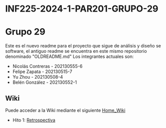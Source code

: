 # INF225-2024-1-PAR201-GRUPO-29
# Grupo 29

Este es el nuevo readme para el proyecto que sigue de análisis y diseño se software, el antiguo readme se encuentra en este mismo repositorio denominado "OLDREADME.md"
Los integrantes actuales son:

* Nicolás Contreras - 202130555-6
* Felipe Zapata - 202130515-7
* Yu Zhou - 202130508-4
* Belén González - 202130552-1

## Wiki
Puede acceder a la Wiki mediante el siguiente [Home_Wiki](https://github.com/Tabby2109/INF236-2023-2-PAR201-GRUPO-02/wiki)

* Hito 1: [Retrospectiva](https://github.com/Tabby2109/INF236-2023-2-PAR201-GRUPO-02/wiki/Retrospectiva)
